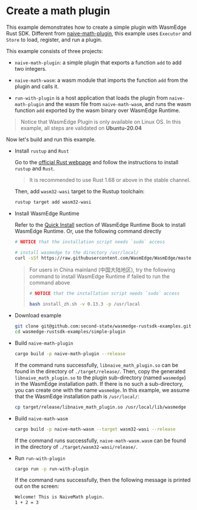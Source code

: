 
# Create a math plugin

This example demonstrates how to create a simple plugin with WasmEdge Rust SDK. Different from [naive-math-plugin](../simple-plugin/), this example uses `Executor` and `Store` to load, register, and run a plugin.

This example consists of three projects:

- `naive-math-plugin`: a simple plugin that exports a function `add` to add two integers.

- `naive-math-wasm`: a wasm module that imports the function `add` from the plugin and calls it.

- `run-with-plugin` is a host application that loads the plugin from `naive-math-plugin` and the wasm file from `naive-math-wasm`, and runs the wasm function `add` exported by the wasm binary over WasmEdge Runtime.

> Notice that WasmEdge Plugin is only available on Linux OS. In this example, all steps are validated on **Ubuntu-20.04**

Now let's build and run this example.

- Install `rustup` and `Rust`

  Go to the [official Rust webpage](https://www.rust-lang.org/tools/install) and follow the instructions to install `rustup` and `Rust`.

  > It is recommended to use Rust 1.68 or above in the stable channel.

  Then, add `wasm32-wasi` target to the Rustup toolchain:

  ```bash
  rustup target add wasm32-wasi
  ```

- Install WasmEdge Runtime

  Refer to the [Quick Install](https://wasmedge.org/book/en/quick_start/install.html#quick-install) section of WasmEdge Runtime Book to install WasmEdge Runtime. Or, use the following command directly

  ```bash
  # NOTICE that the installation script needs `sudo` access

  # install wasmedge to the directory /usr/local/
  curl -sSf https://raw.githubusercontent.com/WasmEdge/WasmEdge/master/utils/install.sh | bash -s -- -v 0.13.3 -p /usr/local
  ```

  > For users in China mainland (中国大陆地区), try the following command to install WasmEdge Runtime if failed to run the command above
  >
  > ```bash
  > # NOTICE that the installation script needs `sudo` access
  >
  > bash install_zh.sh -v 0.13.3 -p /usr/local
  > ```

- Download example

  ```bash
  git clone git@github.com:second-state/wasmedge-rustsdk-examples.git
  cd wasmedge-rustsdk-examples/simple-plugin
  ```

- Build `naive-math-plugin`

  ```bash
  cargo build -p naive-math-plugin --release
  ```

  If the command runs successfully, `libnaive_math_plugin.so` can be found in the directory of `./target/release/`. Then, copy the generated `libnaive_math_plugin.so` to the plugin sub-directory (named `wasmedge`) in the WasmEdge installation path. If there is no such a sub-directory, you can create one with the name `wasmedge`. In this example, we assume that the WasmEdge installation path is `/usr/local/`:

  ```bash
  cp target/release/libnaive_math_plugin.so /usr/local/lib/wasmedge
  ```

- Build `naive-math-wasm`

  ```bash
  cargo build -p naive-math-wasm --target wasm32-wasi --release
  ```

  If the command runs successfully, `naive-math-wasm.wasm` can be found in the directory of `./target/wasm32-wasi/release/`.

- Run `run-with-plugin`

  ```bash
  cargo run -p run-with-plugin
  ```
  
  If the command runs successfully, then the following message is printed out on the screen:

  ```bash
  Welcome! This is NaiveMath plugin.
  1 + 2 = 3
  ```
